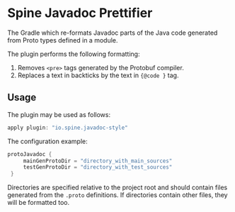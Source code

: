 # Spine Javadoc Prettifier

The Gradle which re-formats Javadoc parts of the Java code generated from Proto types defined
in a module.

The plugin performs the following formatting:

1. Removes `<pre>` tags generated by the Protobuf compiler.
2. Replaces a text in backticks by the text in `{@code }` tag.

## Usage

The plugin may be used as follows:

```groovy
apply plugin: "io.spine.javadoc-style"
```

The configuration example:

```groovy
protoJavadoc {
     mainGenProtoDir = "directory_with_main_sources"
     testGenProtoDir = "directory_with_test_sources"
 }
 ```
 
 Directories are specified relative to the project root and should contain files generated from 
 the `.proto` definitions. If directories contain other files, they will be formatted too.
